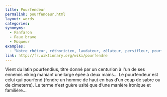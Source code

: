 ```yaml
---
title: Pourfendeur
permalink: pourfendeur.html
layout: words
categories:
synonyms:
  - Fanfaron
  - Faux brave
  - Moqueur
examples:
  - "Notre rhéteur, réthoricien, laudateur, zélateur, persifleur, pourfendeur, cabotin à la rhétorique, au ramage alambiqué et ampoulé..."
link: http://fr.wiktionary.org/wiki/pourfendre
---
```


Vient du latin pourfendius, titre donné par un centurion à l'un de ses ennemis viking maniant une large épée à deux mains...
Le pourfendeur est celui qui pourfend (fendre un homme de haut en bas d’un coup de sabre ou de cimeterre). Le terme n’est guère usité que d’une manière ironique et familière...
